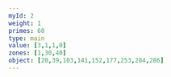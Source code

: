 ```yaml
---
myId: 2
weight: 1
primes: 60
type: main
value: [3,1,1,0]
zones: [1,30,40]
object: [20,39,103,141,152,177,253,284,286]
---
```

